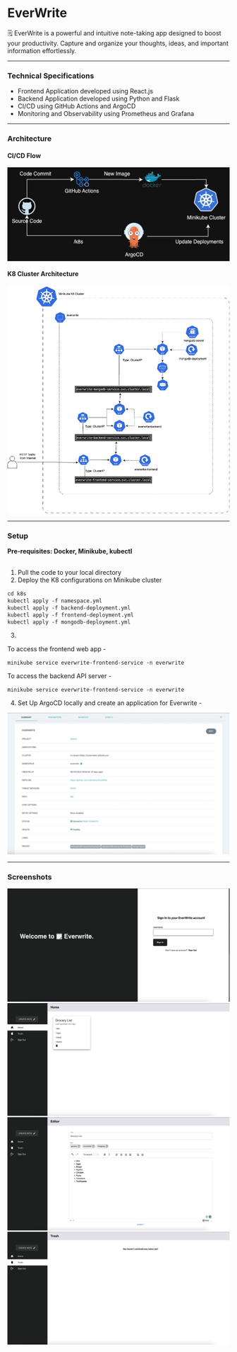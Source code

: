 # EverWrite

🗒 EverWrite is a powerful and intuitive note-taking app designed to boost your productivity. Capture and organize your thoughts, ideas, and important information effortlessly.

<hr>

### Technical Specifications
- Frontend Application developed using React.js
- Backend Application developed using Python and Flask
- CI/CD using GitHub Actions and ArgoCD
- Monitoring and Observability using Prometheus and Grafana

<hr>

### Architecture

#### CI/CD Flow
<img align="center" src='./assets/EverWriteCICD.jpg' /><br>

#### K8 Cluster Architecture
<img src='/assets/Everwrite-Cluster.jpg' /><br> 


<hr>

### Setup 
<b>Pre-requisites: Docker, Minikube, kubectl </b> <br><br>
1. Pull the code to your local directory
2. Deploy the K8 configurations on Minikube cluster
```
cd k8s
kubectl apply -f namespace.yml
kubectl apply -f backend-deployment.yml
kubectl apply -f frontend-deployment.yml
kubectl apply -f mongodb-deployment.yml
```
3.
To access the frontend web app  -
```
minikube service everwrite-frontend-service -n everwrite
```

To access the backend API server  -
```
minikube service everwrite-frontend-service -n everwrite
```

4. Set Up ArgoCD locally and create an application for Everwrite -
<img src='./assets/argo_config.png' />

<hr>

### Screenshots

<img src='./assets/login.png' /><br>
<img src='./assets/home.png' /><br>
<img src='./assets/editor.png' /><br>
<img src='./assets/trash.png' /><br>
